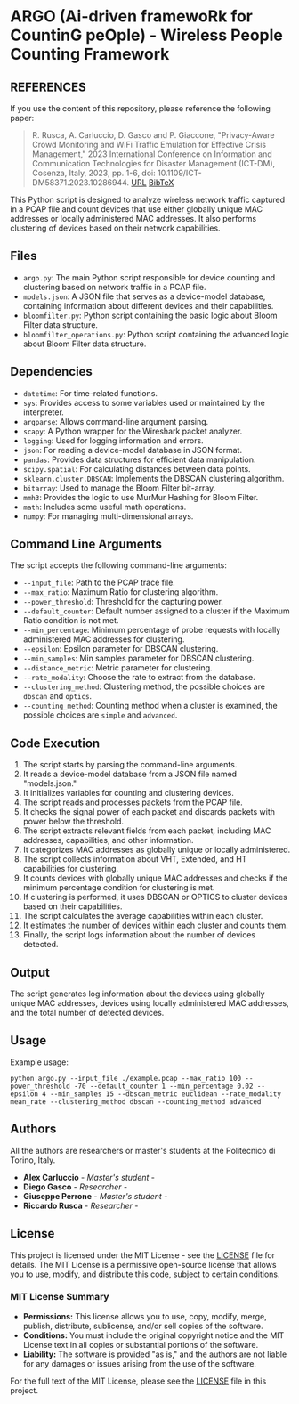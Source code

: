 # ARGO (Ai-driven framewoRk for CountinG peOple) - Wireless People Counting Framework

## REFERENCES

If you use the content of this repository, please reference the following paper: 

> R. Rusca, A. Carluccio, D. Gasco and P. Giaccone, "Privacy-Aware Crowd Monitoring and WiFi Traffic Emulation for Effective Crisis Management," 2023 International Conference on Information and Communication Technologies for Disaster Management (ICT-DM), Cosenza, Italy, 2023, pp. 1-6, doi: 10.1109/ICT-DM58371.2023.10286944. [URL](https://ieeexplore.ieee.org/document/10286944) [BibTeX](/cite.bib)

This Python script is designed to analyze wireless network traffic captured in a PCAP file and count devices that use either globally unique MAC addresses or locally administered MAC addresses. It also performs clustering of devices based on their network capabilities.

## Files

- `argo.py`: The main Python script responsible for device counting and clustering based on network traffic in a PCAP file.
- `models.json`: A JSON file that serves as a device-model database, containing information about different devices and their capabilities.
- `bloomfilter.py`: Python script containing the basic logic about Bloom Filter data structure.
- `bloomfilter_operations.py`: Python script containing the advanced logic about Bloom Filter data structure.

## Dependencies

- `datetime`: For time-related functions.
- `sys`: Provides access to some variables used or maintained by the interpreter.
- `argparse`: Allows command-line argument parsing.
- `scapy`: A Python wrapper for the Wireshark packet analyzer.
- `logging`: Used for logging information and errors.
- `json`: For reading a device-model database in JSON format.
- `pandas`: Provides data structures for efficient data manipulation.
- `scipy.spatial`: For calculating distances between data points.
- `sklearn.cluster.DBSCAN`: Implements the DBSCAN clustering algorithm.
- `bitarray`: Used to manage the Bloom Filter bit-array.
- `mmh3`: Provides the logic to use MurMur Hashing for Bloom Filter.
- `math`: Includes some useful math operations.
- `numpy`: For managing multi-dimensional arrays.

## Command Line Arguments

The script accepts the following command-line arguments:

- `--input_file`: Path to the PCAP trace file.
- `--max_ratio`: Maximum Ratio for clustering algorithm.
- `--power_threshold`: Threshold for the capturing power.
- `--default_counter`: Default number assigned to a cluster if the Maximum Ratio condition is not met.
- `--min_percentage`: Minimum percentage of probe requests with locally administered MAC addresses for clustering.
- `--epsilon`: Epsilon parameter for DBSCAN clustering.
- `--min_samples`: Min samples parameter for DBSCAN clustering.
- `--distance_metric`: Metric parameter for clustering.
- `--rate_modality`: Choose the rate to extract from the database.
- `--clustering_method`: Clustering method, the possible choices are `dbscan` and `optics`.
- `--counting_method`: Counting method when a cluster is examined, the possible choices are `simple` and `advanced`.

## Code Execution

1. The script starts by parsing the command-line arguments.
2. It reads a device-model database from a JSON file named "models.json."
3. It initializes variables for counting and clustering devices.
4. The script reads and processes packets from the PCAP file.
5. It checks the signal power of each packet and discards packets with power below the threshold.
6. The script extracts relevant fields from each packet, including MAC addresses, capabilities, and other information.
7. It categorizes MAC addresses as globally unique or locally administered.
8. The script collects information about VHT, Extended, and HT capabilities for clustering.
9. It counts devices with globally unique MAC addresses and checks if the minimum percentage condition for clustering is met.
10. If clustering is performed, it uses DBSCAN or OPTICS to cluster devices based on their capabilities.
11. The script calculates the average capabilities within each cluster.
12. It estimates the number of devices within each cluster and counts them.
13. Finally, the script logs information about the number of devices detected.

## Output

The script generates log information about the devices using globally unique MAC addresses, devices using locally administered MAC addresses, and the total number of detected devices.

## Usage

Example usage:

```shell
python argo.py --input_file ./example.pcap --max_ratio 100 --power_threshold -70 --default_counter 1 --min_percentage 0.02 --epsilon 4 --min_samples 15 --dbscan_metric euclidean --rate_modality mean_rate --clustering_method dbscan --counting_method advanced
```

## Authors

All the authors are researchers or master's students at the Politecnico di Torino, Italy.

- **Alex Carluccio** - *Master's student* -
- **Diego Gasco** - *Researcher* -
- **Giuseppe Perrone** - *Master's student* -
- **Riccardo Rusca** - *Researcher* -

## License

This project is licensed under the MIT License - see the [LICENSE](LICENSE) file for details. The MIT License is a permissive open-source license that allows you to use, modify, and distribute this code, subject to certain conditions.

### MIT License Summary

- **Permissions:** This license allows you to use, copy, modify, merge, publish, distribute, sublicense, and/or sell copies of the software.
- **Conditions:** You must include the original copyright notice and the MIT License text in all copies or substantial portions of the software.
- **Liability:** The software is provided "as is," and the authors are not liable for any damages or issues arising from the use of the software.

For the full text of the MIT License, please see the [LICENSE](LICENSE) file in this project.


